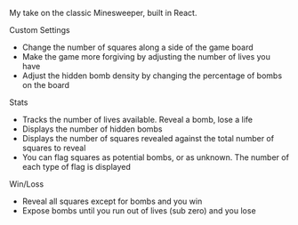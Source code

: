 My take on the classic Minesweeper, built in React. 

Custom Settings
- Change the number of squares along a side of the game board
- Make the game more forgiving by adjusting the number of lives you have
- Adjust the hidden bomb density by changing the percentage of bombs on the board

Stats
- Tracks the number of lives available. Reveal a bomb, lose a life
- Displays the number of hidden bombs
- Displays the number of squares revealed against the total number of squares to reveal
- You can flag squares as potential bombs, or as unknown. The number of each type of flag is displayed

Win/Loss
- Reveal all squares except for bombs and you win
- Expose bombs until you run out of lives (sub zero) and you lose
